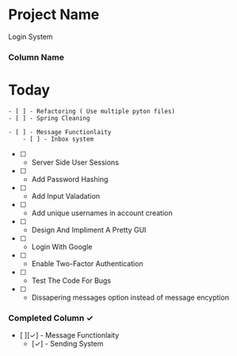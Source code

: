 # Project Name

Login System

### Column Name

# Today

    - [ ] - Refactoring ( Use multiple pyton files)
    - [ ] - Spring Cleaning

    - [ ] - Message Functionlaity
        - [ ] - Inbox system

- [ ] - Server Side User Sessions
- [ ] - Add Password Hashing
- [ ] - Add Input Valadation
- [ ] - Add unique usernames in account creation
- [ ] - Design And Impliment A Pretty GUI
- [ ] - Login With Google
- [ ] - Enable Two-Factor Authentication
- [ ] - Test The Code For Bugs
- [ ] - Dissapering messages option instead of message encyption

### Completed Column ✓

- [ ][✓] - Message Functionlaity
  - [✓] - Sending System
